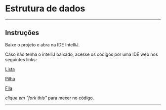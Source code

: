# Estrutura de dados
*** 
## Instruções
Baixe o projeto e abra na IDE IntelliJ.

Caso não tenha o intelliJ baixado, acesse os códigos por uma IDE web nos seguintes links:

[Lista](https://onlinegdb.com/XO8CzBGFY)

[Pilha](https://onlinegdb.com/WV_5Orjpo) 

[Fila](https://onlinegdb.com/SwFFWlYX7) 

*clique em "fork this"* para mexer no código.
***